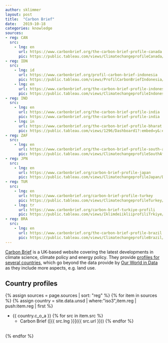 ```yaml
---
author: sklimmer
layout: post
title:  "Carbon Brief"
date:   2019-10-18
categories: knowledge
sources:
- reg: CAN
  src: 
    - lng: en
      url: https://www.carbonbrief.org/the-carbon-brief-profile-canada
      pic: https://public.tableau.com/views/ClimatechangeprofileCanada/Dashboard1?:embed=y&:embed_code_version=3&:loadOrderID=0&:display_count=yes&:origin=viz_share_link
- reg: IDN
  src:
    - lng: id
      url: https://www.carbonbrief.org/profil-carbon-brief-indonesia
      pic: https://public.tableau.com/views/ProfilCarbonBriefIndonesia/Dashboard1?:embed=y&:embed_code_version=3&:loadOrderID=0&:display_count=yes&publish=yes&:origin=viz_share_link
    - lng: en
      url: https://www.carbonbrief.org/the-carbon-brief-profile-indonesia
      pic: https://public.tableau.com/views/ClimatechangeprofileIndonesia/Dashboard1?:embed=y&:embed_code_version=3&:loadOrderID=0&:display_count=yes&:origin=viz_share_link
- reg: IND
  src: 
    - lng: en
      url: https://www.carbonbrief.org/the-carbon-brief-profile-india
      pic: https://www.carbonbrief.org/the-carbon-brief-profile-india
    - lng: in
      url: https://www.carbonbrief.org/the-carbon-brief-profile-bharat
      pic: https://public.tableau.com/views/1296/Dashboard1?:embed=y&:embed_code_version=3&:loadOrderID=0&:display_count=yes&:origin=viz_share_link
- reg: ZAF
  src:
    - lng: en
      url: https://www.carbonbrief.org/the-carbon-brief-profile-south-africa
      pic: https://public.tableau.com/views/ClimatechangeprofileSouthAfrica/Dashboard1?:embed=y&:embed_code_version=3&:loadOrderID=0&:display_count=yes&:origin=viz_share_link
- reg: JPN
  src:
    - lng: en
      url: https://www.carbonbrief.org/carbon-brief-profile-japan
      pic: https://public.tableau.com/views/ClimatechangeprofileJapan/Dashboard1?:embed=y&:embed_code_version=3&:loadOrderID=0&:display_count=yes&publish=yes&:origin=viz_share_link
- reg: TUR
  src:
    - lng: en
      url: https://www.carbonbrief.org/carbon-brief-profile-turkey
      pic: https://public.tableau.com/views/ClimatechangeprofileTurkey/Dashboard1?:embed=y&:embed_code_version=3&:loadOrderID=0&:display_count=yes&:origin=viz_share_link
    - lng: tr
      url: https://www.carbonbrief.org/carbon-brief-turkiye-profili
      pic: https://public.tableau.com/views/IklimdeiikliiprofiliTrkiye/Dashboard1?:embed=y&:embed_code_version=3&:loadOrderID=0&:display_count=yes&publish=yes&:origin=viz_share_link
- reg: BRA
  src:
    - lng: en
      url: https://www.carbonbrief.org/the-carbon-brief-profile-brazil
      pic: https://public.tableau.com/views/ClimatechangeprofileBrazil/Dashboard1?:embed=y&:embed_code_version=3&:loadOrderID=0&:display_count=yes&publish=yes&:origin=viz_share_link
---
```

[Carbon Brief](https://www.carbonbrief.org) is a UK-based website covering the latest developments in climate science, climate policy and energy policy. They provide [profiles for several countries](https://www.carbonbrief.org/category/in-focus/country-profiles), which go beyond the data provide by [Our World in Data](https://ourworldindata.org/co2-and-other-greenhouse-gas-emissions) as they include more aspects, e.g. land use.

## Country profiles

{% assign sources = page.sources | sort: "reg" %}
{% for item in sources %}
   {% assign country = site.data.unsd | where:"iso3",item.reg | push:item.reg | first %}
- {{ country.c_o_a }}
    {% for src in item.src %}
    - Carbon Brief ([{{ src.lng }}]({{ src.url }}))
    {% endfor %}
    <br/>
{% endfor %}

